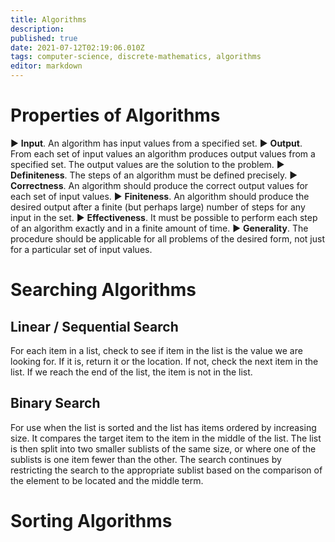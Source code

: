 ```yaml
---
title: Algorithms
description: 
published: true
date: 2021-07-12T02:19:06.010Z
tags: computer-science, discrete-mathematics, algorithms
editor: markdown
---
```


# Properties of Algorithms
▶ **Input**. An algorithm has input values from a specified set.
▶ **Output**. From each set of input values an algorithm produces output values from a specified
set. The output values are the solution to the problem.
▶ **Definiteness**. The steps of an algorithm must be defined precisely.
▶ **Correctness**. An algorithm should produce the correct output values for each set of input
values.
▶ **Finiteness**. An algorithm should produce the desired output after a finite (but perhaps
large) number of steps for any input in the set.
▶ **Effectiveness**. It must be possible to perform each step of an algorithm exactly and in a
finite amount of time.
▶ **Generality**. The procedure should be applicable for all problems of the desired form, not
just for a particular set of input values.

# Searching Algorithms

## Linear / Sequential Search
For each item in a list, check to see if item in the list is the value we are looking for. If it is, return it or the location. If not, check the next item in the list. If we reach the end of the list, the item is not in the list.

## Binary Search
For use when the list is sorted and the list has items ordered by increasing size. It compares the target item to the item in the middle of the list. The list is then split into two smaller sublists of the same size, or where one of the sublists is one item fewer than the other. The search continues by restricting the search to the appropriate sublist based on the comparison of the element to be located and the middle term.

# Sorting Algorithms
